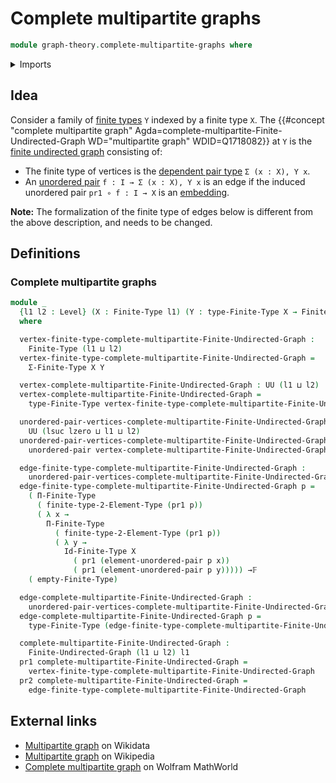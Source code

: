 # Complete multipartite graphs

```agda
module graph-theory.complete-multipartite-graphs where
```

<details><summary>Imports</summary>

```agda
open import foundation.universe-levels
open import foundation.unordered-pairs

open import graph-theory.finite-graphs

open import univalent-combinatorics.2-element-types
open import univalent-combinatorics.dependent-function-types
open import univalent-combinatorics.dependent-pair-types
open import univalent-combinatorics.equality-finite-types
open import univalent-combinatorics.finite-types
open import univalent-combinatorics.function-types
```

</details>

## Idea

Consider a family of [finite types](univalent-combinatorics.finite-types.md) `Y`
indexed by a finite type `X`. The
{{#concept "complete multipartite graph" Agda=complete-multipartite-Finite-Undirected-Graph WD="multipartite graph" WDID=Q1718082}}
at `Y` is the [finite undirected graph](graph-theory.finite-graphs.md)
consisting of:

- The finite type of vertices is the
  [dependent pair type](univalent-combinatorics.dependent-pair-types.md)
  `Σ (x : X), Y x`.
- An [unordered pair](foundation.unordered-pairs.md) `f : I → Σ (x : X), Y x` is
  an edge if the induced unordered pair `pr1 ∘ f : I → X` is an
  [embedding](foundation-core.embeddings.md).

**Note:** The formalization of the finite type of edges below is different from
the above description, and needs to be changed.

## Definitions

### Complete multipartite graphs

```agda
module _
  {l1 l2 : Level} (X : Finite-Type l1) (Y : type-Finite-Type X → Finite-Type l2)
  where

  vertex-finite-type-complete-multipartite-Finite-Undirected-Graph :
    Finite-Type (l1 ⊔ l2)
  vertex-finite-type-complete-multipartite-Finite-Undirected-Graph =
    Σ-Finite-Type X Y

  vertex-complete-multipartite-Finite-Undirected-Graph : UU (l1 ⊔ l2)
  vertex-complete-multipartite-Finite-Undirected-Graph =
    type-Finite-Type vertex-finite-type-complete-multipartite-Finite-Undirected-Graph

  unordered-pair-vertices-complete-multipartite-Finite-Undirected-Graph :
    UU (lsuc lzero ⊔ l1 ⊔ l2)
  unordered-pair-vertices-complete-multipartite-Finite-Undirected-Graph =
    unordered-pair vertex-complete-multipartite-Finite-Undirected-Graph

  edge-finite-type-complete-multipartite-Finite-Undirected-Graph :
    unordered-pair-vertices-complete-multipartite-Finite-Undirected-Graph → Finite-Type l1
  edge-finite-type-complete-multipartite-Finite-Undirected-Graph p =
    ( Π-Finite-Type
      ( finite-type-2-Element-Type (pr1 p))
      ( λ x →
        Π-Finite-Type
          ( finite-type-2-Element-Type (pr1 p))
          ( λ y →
            Id-Finite-Type X
              ( pr1 (element-unordered-pair p x))
              ( pr1 (element-unordered-pair p y))))) →𝔽
    ( empty-Finite-Type)

  edge-complete-multipartite-Finite-Undirected-Graph :
    unordered-pair-vertices-complete-multipartite-Finite-Undirected-Graph → UU l1
  edge-complete-multipartite-Finite-Undirected-Graph p =
    type-Finite-Type (edge-finite-type-complete-multipartite-Finite-Undirected-Graph p)

  complete-multipartite-Finite-Undirected-Graph :
    Finite-Undirected-Graph (l1 ⊔ l2) l1
  pr1 complete-multipartite-Finite-Undirected-Graph =
    vertex-finite-type-complete-multipartite-Finite-Undirected-Graph
  pr2 complete-multipartite-Finite-Undirected-Graph =
    edge-finite-type-complete-multipartite-Finite-Undirected-Graph
```

## External links

- [Multipartite graph](https://www.wikidata.org/entity/Q1718082) on Wikidata
- [Multipartite graph](https://en.wikipedia.org/wiki/Multipartite_graph) on
  Wikipedia
- [Complete multipartite graph](https://mathworld.wolfram.com/CompleteMultipartiteGraph.html)
  on Wolfram MathWorld
